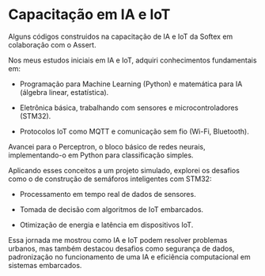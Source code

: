 # Capacitação em IA e IoT

Alguns códigos construidos na capacitação de IA e IoT da Softex em colaboração com o Assert.

Nos meus estudos iniciais em IA e IoT, adquiri conhecimentos fundamentais em:

  - Programação para Machine Learning (Python) e matemática para IA (álgebra linear, estatística).

  - Eletrônica básica, trabalhando com sensores e microcontroladores (STM32).

  - Protocolos IoT como MQTT e comunicação sem fio (Wi-Fi, Bluetooth).

Avancei para o Perceptron, o bloco básico de redes neurais, implementando-o em Python para classificação simples.

Aplicando esses conceitos a um projeto simulado, explorei os desafios como o de construção de semáforos inteligentes com STM32:

 - Processamento em tempo real de dados de sensores.

 - Tomada de decisão com algoritmos de IoT embarcados.

 - Otimização de energia e latência em dispositivos IoT.

Essa jornada me mostrou como IA e IoT podem resolver problemas urbanos, mas também destacou desafios como segurança de dados, padronização no funcionamento de uma IA e eficiência computacional em sistemas embarcados.
